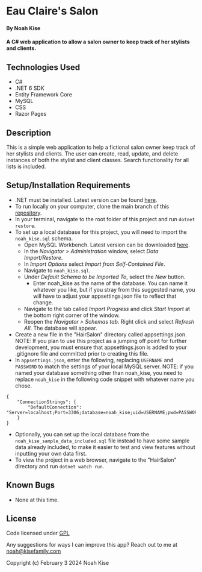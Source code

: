# Eau Claire's Salon

#### By Noah Kise

#### A C# web application to allow a salon owner to keep track of her stylists and clients.

## Technologies Used

* C#
* .NET 6 SDK
* Entity Framework Core
* MySQL
* CSS
* Razor Pages

## Description

This is a simple web application to help a fictional salon owner keep track of her stylists and clients. The user can create, read, update, and delete instances of both the stylist and client classes. Search functionality for all lists is included.

## Setup/Installation Requirements

* .NET must be installed. Latest version can be found [here](https://dotnet.microsoft.com/en-us/).
* To run locally on your computer, clone the main branch of this [repository](https://github.com/NoahKise/hair-salon).
* In your terminal, navigate to the root folder of this project and run `dotnet restore`.
* To set up a local database for this project, you will need to import the `noah_kise.sql` schema.
    * Open MySQL Workbench. Latest version can be downloaded [here](https://dev.mysql.com/downloads/workbench/).
    * In the *Navigator > Administration* window, select *Data Import/Restore*.
    * In *Import Options* select *Import from Self-Contained File*.
    * Navigate to `noah_kise.sql`.
    * Under *Default Schema to be Imported To*, select the *New* button.
        * Enter noah_kise as the name of the database. You can name it whatever you like, but if you stray from this suggested name, you will have to adjust your appsettings.json file to reflect that change.
    * Navigate to the tab called *Import Progress* and click *Start Import* at the bottom right corner of the window.
    * Reopen the *Navigator > Schemas tab*. Right click and select *Refresh All*. The database will appear.
* Create a new file in the "HairSalon" directory called appsettings.json. NOTE: If you plan to use this project as a jumping off point for further development, you must ensure that appsettings.json is added to your .gitignore file and committed prior to creating this file.
* In `appsettings.json`, enter the following, replacing `USERNAME` and `PASSWORD` to match the settings of your local MySQL server. NOTE: if you named your database something other than noah_kise, you need to replace `noah_kise` in the following code snippet with whatever name you chose.
  
```
{
    "ConnectionStrings": {
        "DefaultConnection": "Server=localhost;Port=3306;database=noah_kise;uid=USERNAME;pwd=PASSWORD;"
    }
}
```
* Optionally, you can set up the local database from the `noah_kise_sample_data_included.sql` file instead to have some sample data already included, to make it easier to test and view features without inputting your own data first. 
* To view the project in a web browser, navigate to the "HairSalon" directory and run `dotnet watch run`.

## Known Bugs

* None at this time.

## License

Code licensed under [GPL](LICENSE.txt)

Any suggestions for ways I can improve this app? Reach out to me at noah@kisefamily.com

Copyright (c) February 3 2024 Noah Kise